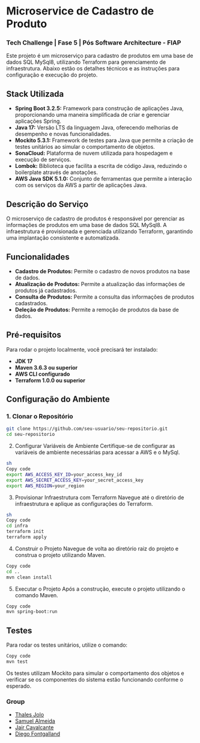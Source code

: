 # Microservice de Cadastro de Produto
### Tech Challenge | Fase 5 | Pós Software Architecture - FIAP
Este projeto é um microserviço para cadastro de produtos em uma base de dados SQL MySql8, utilizando Terraform para gerenciamento de infraestrutura. Abaixo estão os detalhes técnicos e as instruções para configuração e execução do projeto.

## Stack Utilizada

- **Spring Boot 3.2.5:** Framework para construção de aplicações Java, proporcionando uma maneira simplificada de criar e gerenciar aplicações Spring.
- **Java 17:** Versão LTS da linguagem Java, oferecendo melhorias de desempenho e novas funcionalidades.
- **Mockito 5.3.1:** Framework de testes para Java que permite a criação de testes unitários ao simular o comportamento de objetos.
- **SonaCloud:** Plataforma de nuvem utilizada para hospedagem e execução de serviços.
- **Lombok:** Biblioteca que facilita a escrita de código Java, reduzindo o boilerplate através de anotações.
- **AWS Java SDK 5.1.0:** Conjunto de ferramentas que permite a interação com os serviços da AWS a partir de aplicações Java.

## Descrição do Serviço

O microserviço de cadastro de produtos é responsável por gerenciar as informações de produtos em uma base de dados SQL MySql8. A infraestrutura é provisionada e gerenciada utilizando Terraform, garantindo uma implantação consistente e automatizada.

## Funcionalidades

- **Cadastro de Produtos:** Permite o cadastro de novos produtos na base de dados.
- **Atualização de Produtos:** Permite a atualização das informações de produtos já cadastrados.
- **Consulta de Produtos:** Permite a consulta das informações de produtos cadastrados.
- **Deleção de Produtos:** Permite a remoção de produtos da base de dados.

## Pré-requisitos

Para rodar o projeto localmente, você precisará ter instalado:

- **JDK 17**
- **Maven 3.6.3 ou superior**
- **AWS CLI configurado**
- **Terraform 1.0.0 ou superior**

## Configuração do Ambiente

### 1. Clonar o Repositório

```sh
git clone https://github.com/seu-usuario/seu-repositorio.git
cd seu-repositorio
```

2. Configurar Variáveis de Ambiente
   Certifique-se de configurar as variáveis de ambiente necessárias para acessar a AWS e o MySql.
```sh
sh
Copy code
export AWS_ACCESS_KEY_ID=your_access_key_id
export AWS_SECRET_ACCESS_KEY=your_secret_access_key
export AWS_REGION=your_region
```

3. Provisionar Infraestrutura com Terraform
   Navegue até o diretório de infraestrutura e aplique as configurações do Terraform.

``` sh
sh
Copy code
cd infra
terraform init
terraform apply

```

4. Construir o Projeto
   Navegue de volta ao diretório raiz do projeto e construa o projeto utilizando Maven.

``` sh
Copy code
cd ..
mvn clean install
```

5. Executar o Projeto
   Após a construção, execute o projeto utilizando o comando Maven.

```sh
Copy code
mvn spring-boot:run
```

## Testes
Para rodar os testes unitários, utilize o comando:

```sh
Copy code
mvn test
```

Os testes utilizam Mockito para simular o comportamento dos objetos e verificar se os componentes do sistema estão funcionando conforme o esperado.


### Group
- [Thales Jolo](https://github.com/orgs/tech-challenge-team-fiap/people/thalesjolo)
- [Samuel Almeida](https://github.com/orgs/tech-challenge-team-fiap/people/samucatezu)
- [Jair Cavalcante](https://github.com/orgs/tech-challenge-team-fiap/people/jaircavalcante)
- [Diego Fontgalland](https://github.com/orgs/tech-challenge-team-fiap/people/fontgalland)
